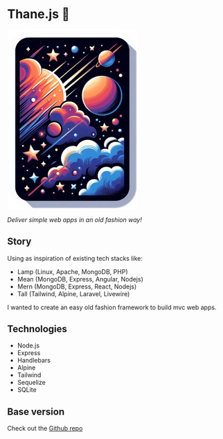 # Thane.js 🌌

<img src="public/images/card.png" alt="thane stack illustrated logo" width="300"/>

<br>

*Deliver simple web apps in an old fashion way!*

## Story

Using as inspiration of existing tech stacks like:

- Lamp (Linux, Apache, MongoDB, PHP)
- Mean (MongoDB, Express, Angular, Nodejs)
- Mern (MongoDB, Express, React, Nodejs)
- Tall (Tailwind, Alpine, Laravel, Livewire)

I wanted to create an easy old fashion framework to build mvc web apps.

## Technologies

- Node.js
- Express
- Handlebars
- Alpine
- Tailwind
- Sequelize
- SQLite

## Base version

Check out the [Github repo](https://github.com/barcellos-pedro/poc-express-handlebars)
